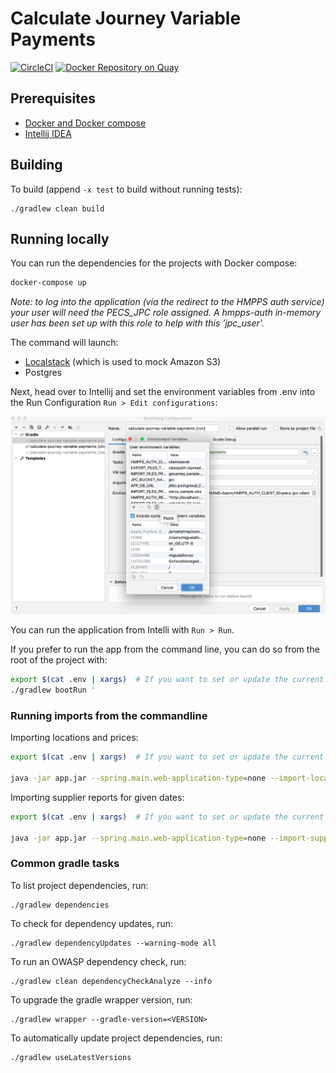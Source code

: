 # Calculate Journey Variable Payments

[![CircleCI](https://circleci.com/gh/ministryofjustice/calculate-journey-variable-payments/tree/main.svg?style=svg)](https://circleci.com/gh/ministryofjustice/calculate-journey-variable-payments)
[![Docker Repository on Quay](https://quay.io/repository/hmpps/calculate-journey-variable-payments/status)](https://quay.io/repository/hmpps/calculate-journey-variable-payments)
## Prerequisites

- [Docker and Docker compose](https://docs.docker.com/get-docker/)
- [Intellij IDEA](https://www.jetbrains.com/idea/)

## Building

To build (append `-x test` to build without running tests):
```
./gradlew clean build
```

## Running locally

You can run the dependencies for the projects with Docker compose:

```bash
docker-compose up
```

*Note: to log into the application (via the redirect to the HMPPS auth service) your user will need the PECS_JPC role assigned. A hmpps-auth in-memory user has been set up with this role to help with this 'jpc_user'.*

The command will launch:

- [Localstack](https://github.com/localstack/localstack) (which is used to mock Amazon S3)
- Postgres

Next, head over to Intellij and set the environment variables from .env into the Run Configuration `Run > Edit configurations`:

![Configure the Spring Profile in Intellij](assets/environment_variables.png)

You can run the application from Intelli with `Run > Run`.

If you prefer to run the app from the command line, you can do so from the root of the project with:

```bash
export $(cat .env | xargs)  # If you want to set or update the current shell environment
./gradlew bootRun '
```
### Running imports from the commandline

Importing locations and prices:

```bash
export $(cat .env | xargs)  # If you want to set or update the current shell environment

java -jar app.jar --spring.main.web-application-type=none --import-locations-and-prices
```

Importing supplier reports for given dates:

```bash
export $(cat .env | xargs)  # If you want to set or update the current shell environment

java -jar app.jar --spring.main.web-application-type=none --import-supplier-reports=2020-10-01,2020-10-02
```


### Common gradle tasks 
To list project dependencies, run:
```
./gradlew dependencies
```

To check for dependency updates, run:
```
./gradlew dependencyUpdates --warning-mode all
```

To run an OWASP dependency check, run:
```
./gradlew clean dependencyCheckAnalyze --info
```

To upgrade the gradle wrapper version, run:
```
./gradlew wrapper --gradle-version=<VERSION>
```
To automatically update project dependencies, run:
```
./gradlew useLatestVersions
```
